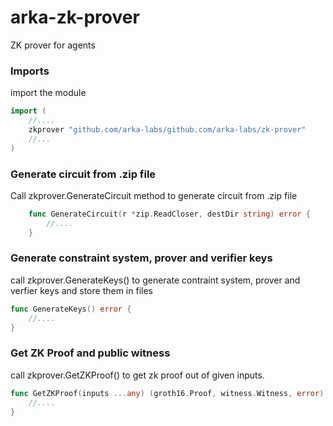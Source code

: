 # arka-zk-prover

ZK prover for agents

### Imports
import the module
```go
import (
    //....
    zkprover "github.com/arka-labs/github.com/arka-labs/zk-prover"
    //...
)
```

### Generate circuit from .zip file
Call zkprover.GenerateCircuit method to generate circuit from .zip file 
```go
    func GenerateCircuit(r *zip.ReadCloser, destDir string) error {
        //....
    }
```

### Generate constraint system, prover and verifier keys
call zkprover.GenerateKeys() to generate contraint system, prover and verfier keys and store them in files

```go
func GenerateKeys() error {
    //....
}
```

### Get ZK Proof and public witness
call zkprover.GetZKProof() to get zk proof out of given inputs.

```go
func GetZKProof(inputs ...any) (groth16.Proof, witness.Witness, error) {
    //....
}
```
